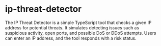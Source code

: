 # ip-threat-detector
The IP Threat Detector is a simple TypeScript tool that checks a given IP address for potential threats. It simulates detecting issues such as suspicious activity, open ports, and possible DoS or DDoS attempts. Users can enter an IP address, and the tool responds with a risk status.

